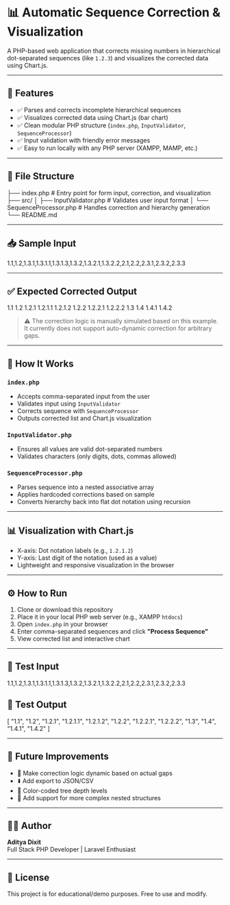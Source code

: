 # 📊 Automatic Sequence Correction & Visualization

A PHP-based web application that corrects missing numbers in hierarchical dot-separated sequences (like `1.2.3`) and visualizes the corrected data using Chart.js.

---

## 🚀 Features

- ✅ Parses and corrects incomplete hierarchical sequences
- ✅ Visualizes corrected data using Chart.js (bar chart)
- ✅ Clean modular PHP structure (`index.php`, `InputValidator`, `SequenceProcessor`)
- ✅ Input validation with friendly error messages
- ✅ Easy to run locally with any PHP server (XAMPP, MAMP, etc.)

---

## 📂 File Structure

├── index.php # Entry point for form input, correction, and visualization
├── src/
│ ├── InputValidator.php # Validates user input format
│ └── SequenceProcessor.php # Handles correction and hierarchy generation
└── README.md


---

## 📥 Sample Input

1.1,1.2,1.3.1,1.3.1.1,1.3.1.3,1.3.2,1.3.2.1,1.3.2.2,2.1,2.2,2.3.1,2.3.2,2.3.3

---

## ✅ Expected Corrected Output

1.1
1.2
1.2.1
1.2.1.1
1.2.1.2
1.2.2
1.2.2.1
1.2.2.2
1.3
1.4
1.4.1
1.4.2


> ⚠️ The correction logic is manually simulated based on this example. It currently does not support auto-dynamic correction for arbitrary gaps.

---

## 🧠 How It Works

### `index.php`
- Accepts comma-separated input from the user
- Validates input using `InputValidator`
- Corrects sequence with `SequenceProcessor`
- Outputs corrected list and Chart.js visualization

### `InputValidator.php`
- Ensures all values are valid dot-separated numbers
- Validates characters (only digits, dots, commas allowed)

### `SequenceProcessor.php`
- Parses sequence into a nested associative array
- Applies hardcoded corrections based on sample
- Converts hierarchy back into flat dot notation using recursion

---

## 📊 Visualization with Chart.js

- X-axis: Dot notation labels (e.g., `1.2.1.2`)
- Y-axis: Last digit of the notation (used as a value)
- Lightweight and responsive visualization in the browser

---

## ⚙️ How to Run

1. Clone or download this repository
2. Place it in your local PHP web server (e.g., XAMPP `htdocs`)
3. Open `index.php` in your browser
4. Enter comma-separated sequences and click **"Process Sequence"**
5. View corrected list and interactive chart

---

## 🧪 Test Input

1.1,1.2,1.3.1,1.3.1.1,1.3.1.3,1.3.2,1.3.2.1,1.3.2.2,2.1,2.2,2.3.1,2.3.2,2.3.3


## 🧾 Test Output

[
"1.1",
"1.2",
"1.2.1",
"1.2.1.1",
"1.2.1.2",
"1.2.2",
"1.2.2.1",
"1.2.2.2",
"1.3",
"1.4",
"1.4.1",
"1.4.2"
]


---

## 🔮 Future Improvements

- 🔁 Make correction logic dynamic based on actual gaps
- ⬇️ Add export to JSON/CSV
- 🌈 Color-coded tree depth levels
- 🧱 Add support for more complex nested structures

---

## 🧑‍💻 Author

**Aditya Dixit**  
Full Stack PHP Developer | Laravel Enthusiast

---

## 📄 License

This project is for educational/demo purposes. Free to use and modify.










